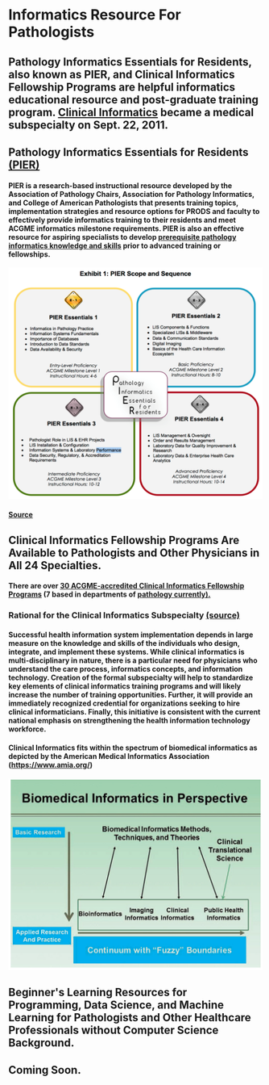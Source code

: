 # Informatics Resource For Pathologists
## Pathology Informatics Essentials for Residents, also known as PIER, and Clinical Informatics Fellowship Programs are helpful informatics educational resource and post-graduate training program.  [Clinical Informatics](https://www.amia.org/news-and-publications/press-release/ci-is-subspecialty) became a medical subspecialty on Sept. 22, 2011.

##  Pathology Informatics Essentials for Residents [(PIER)](https://www.apcprods.org/m-pier)

#### PIER is a research-based instructional resource developed by the Association of Pathology Chairs, Association for Pathology Informatics, and College of American Pathologists that presents training topics, implementation strategies and resource options for PRODS and faculty to effectively provide informatics training to their residents and meet ACGME informatics milestone requirements. PIER is also an effective resource for aspiring specialists to develop [prerequisite pathology informatics knowledge and skills](https://www.pathologyinformatics.org/pier_and_api.php) prior to advanced training or fellowships.

![Image](https://github.com/jongtaek-kim/Informatics-Resource-For-Pathologists/blob/master/docs/images/PIEREssentials.png?raw=true)
#### [Source](https://www.pathologyinformatics.org/pier_and_api.php)




## Clinical Informatics Fellowship Programs Are Available to Pathologists and Other Physicians in All 24 Specialties.

#### There are over [30 ACGME-accredited Clinical Informatics Fellowship Programs](https://dev.amia.org/membership/academic-forum/clinical-informatics-fellowships) (7 based in departments of [pathology currently).](https://apps.acgme.org/ads/Public/Programs/Search?stateId=&specialtyId=383&specialtyCategoryTypeId=&numCode=&city=)
### Rational for the Clinical Informatics Subspecialty [(source)](https://www.amia.org/clinical-informatics-board-review-course/history)
#### Successful health information system implementation depends in large measure on the knowledge and skills of the individuals who design, integrate, and implement these systems. While clinical informatics is multi-disciplinary in nature, there is a particular need for physicians who understand the care process, informatics concepts, and information technology. Creation of the formal subspecialty will help to standardize key elements of clinical informatics training programs and will likely increase the number of training opportunities. Further, it will provide an immediately recognized credential for organizations seeking to hire clinical informaticians. Finally, this initiative is consistent with the current national emphasis on strengthening the health information technology workforce.

#### Clinical Informatics fits within the spectrum of biomedical informatics as depicted by the American Medical Informatics Association (https://www.amia.org/)
![Image](https://github.com/jongtaek-kim/Informatics-Resource-For-Pathologists/blob/master/docs/images/Biomedical%20Informatics.png?raw=true)

## Beginner's Learning Resources for Programming, Data Science, and Machine Learning for Pathologists and Other Healthcare Professionals without Computer Science Background. 
## Coming Soon.
